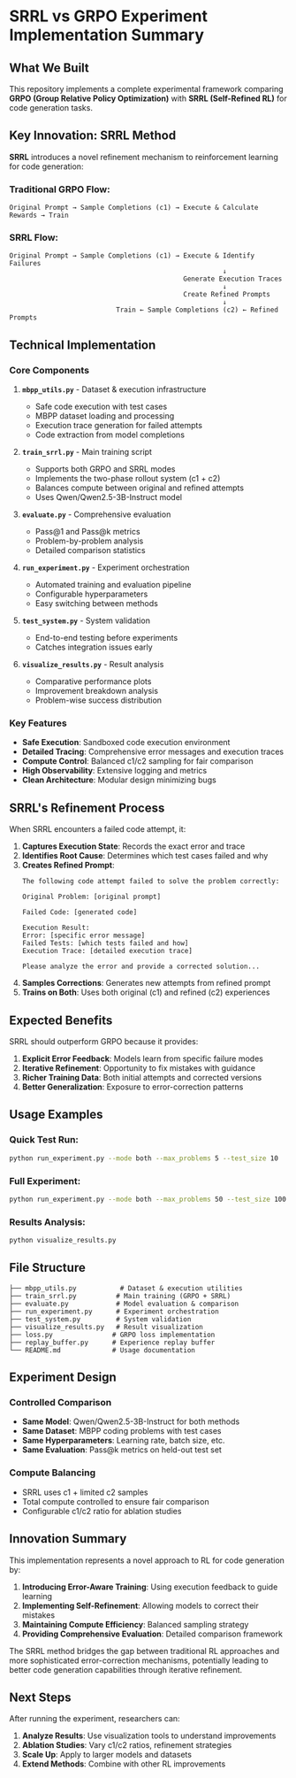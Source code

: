 # SRRL vs GRPO Experiment Implementation Summary

## What We Built

This repository implements a complete experimental framework comparing **GRPO (Group Relative Policy Optimization)** with **SRRL (Self-Refined RL)** for code generation tasks.

## Key Innovation: SRRL Method

**SRRL** introduces a novel refinement mechanism to reinforcement learning for code generation:

### Traditional GRPO Flow:
```
Original Prompt → Sample Completions (c1) → Execute & Calculate Rewards → Train
```

### SRRL Flow:
```
Original Prompt → Sample Completions (c1) → Execute & Identify Failures
                                                      ↓
                                            Generate Execution Traces
                                                      ↓
                                            Create Refined Prompts
                                                      ↓
                           Train ← Sample Completions (c2) ← Refined Prompts
```

## Technical Implementation

### Core Components

1. **`mbpp_utils.py`** - Dataset & execution infrastructure
   - Safe code execution with test cases
   - MBPP dataset loading and processing
   - Execution trace generation for failed attempts
   - Code extraction from model completions

2. **`train_srrl.py`** - Main training script
   - Supports both GRPO and SRRL modes
   - Implements the two-phase rollout system (c1 + c2)
   - Balances compute between original and refined attempts
   - Uses Qwen/Qwen2.5-3B-Instruct model

3. **`evaluate.py`** - Comprehensive evaluation
   - Pass@1 and Pass@k metrics
   - Problem-by-problem analysis
   - Detailed comparison statistics

4. **`run_experiment.py`** - Experiment orchestration
   - Automated training and evaluation pipeline
   - Configurable hyperparameters
   - Easy switching between methods

5. **`test_system.py`** - System validation
   - End-to-end testing before experiments
   - Catches integration issues early

6. **`visualize_results.py`** - Result analysis
   - Comparative performance plots
   - Improvement breakdown analysis
   - Problem-wise success distribution

### Key Features

- **Safe Execution**: Sandboxed code execution environment
- **Detailed Tracing**: Comprehensive error messages and execution traces
- **Compute Control**: Balanced c1/c2 sampling for fair comparison
- **High Observability**: Extensive logging and metrics
- **Clean Architecture**: Modular design minimizing bugs

## SRRL's Refinement Process

When SRRL encounters a failed code attempt, it:

1. **Captures Execution State**: Records the exact error and trace
2. **Identifies Root Cause**: Determines which test cases failed and why
3. **Creates Refined Prompt**: 
   ```
   The following code attempt failed to solve the problem correctly:
   
   Original Problem: [original prompt]
   
   Failed Code: [generated code]
   
   Execution Result:
   Error: [specific error message]
   Failed Tests: [which tests failed and how]
   Execution Trace: [detailed execution trace]
   
   Please analyze the error and provide a corrected solution...
   ```
4. **Samples Corrections**: Generates new attempts from refined prompt
5. **Trains on Both**: Uses both original (c1) and refined (c2) experiences

## Expected Benefits

SRRL should outperform GRPO because it provides:

1. **Explicit Error Feedback**: Models learn from specific failure modes
2. **Iterative Refinement**: Opportunity to fix mistakes with guidance
3. **Richer Training Data**: Both initial attempts and corrected versions
4. **Better Generalization**: Exposure to error-correction patterns

## Usage Examples

### Quick Test Run:
```bash
python run_experiment.py --mode both --max_problems 5 --test_size 10
```

### Full Experiment:
```bash
python run_experiment.py --mode both --max_problems 50 --test_size 100
```

### Results Analysis:
```bash
python visualize_results.py
```

## File Structure

```
├── mbpp_utils.py           # Dataset & execution utilities
├── train_srrl.py          # Main training (GRPO + SRRL)
├── evaluate.py            # Model evaluation & comparison
├── run_experiment.py      # Experiment orchestration
├── test_system.py         # System validation
├── visualize_results.py   # Result visualization
├── loss.py               # GRPO loss implementation
├── replay_buffer.py      # Experience replay buffer
└── README.md             # Usage documentation
```

## Experiment Design

### Controlled Comparison
- **Same Model**: Qwen/Qwen2.5-3B-Instruct for both methods
- **Same Dataset**: MBPP coding problems with test cases
- **Same Hyperparameters**: Learning rate, batch size, etc.
- **Same Evaluation**: Pass@k metrics on held-out test set

### Compute Balancing
- SRRL uses c1 + limited c2 samples
- Total compute controlled to ensure fair comparison
- Configurable c1/c2 ratio for ablation studies

## Innovation Summary

This implementation represents a novel approach to RL for code generation by:

1. **Introducing Error-Aware Training**: Using execution feedback to guide learning
2. **Implementing Self-Refinement**: Allowing models to correct their mistakes
3. **Maintaining Compute Efficiency**: Balanced sampling strategy
4. **Providing Comprehensive Evaluation**: Detailed comparison framework

The SRRL method bridges the gap between traditional RL approaches and more sophisticated error-correction mechanisms, potentially leading to better code generation capabilities through iterative refinement.

## Next Steps

After running the experiment, researchers can:

1. **Analyze Results**: Use visualization tools to understand improvements
2. **Ablation Studies**: Vary c1/c2 ratios, refinement strategies
3. **Scale Up**: Apply to larger models and datasets
4. **Extend Methods**: Combine with other RL improvements 